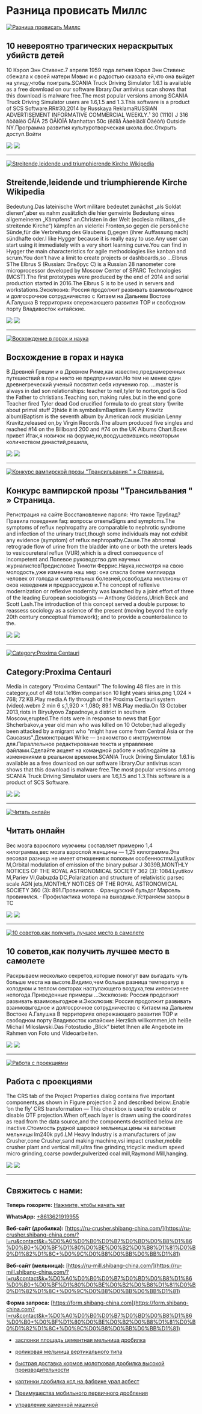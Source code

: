 # Разница провисать Миллс

<a href="https://swt.shibang-china.com/?l=ru&img&k=%D0%A0%D0%B0%D0%B7%D0%BD%D0%B8%D1%86%D0%B0+%D0%BF%D1%80%D0%BE%D0%B2%D0%B8%D1%81%D0%B0%D1%82%D1%8C+%D0%9C%D0%B8%D0%BB%D0%BB%D1%81" target="_blank">![Разница провисать Миллс](http://static.shibang-china.com/all-800x300/73.jpg)</a>

## 10 невероятно трагических нераскрытых убийств детей
10 Кэрол Энн Стивенс.7 апреля 1959 года летняя Кэрол Энн Стивенс сбежала к своей матери Мэвис и с радостью сказала ей,что она выйдет на улицу,чтобы поиграть.SCANIA Truck Driving Simulator 1.6.1 is available as a free download on our software library.Our antivirus scan shows that this download is malware free.The most popular versions among SCANIA Truck Driving Simulator users are 1.6,1.5 and 1.3.This software is a product of SCS Software.RR#30,2014 by Russkaya ReklamaRUSSIAN ADVERTISEMENT INFORMATIVE COMMERCIAL WEEKLY.&#185; 30 (1110) J 316 &#241;&#242;&#240;&#224;&#237;&#232;&#246; &#214;&#197;&#205;&#192; 25 &#214;&#197;&#205;&#210;&#206;&#194; Manhattan 50c (&#234;&#240;&#238;&#236;&#229; &#194;&#224;&#248;&#232;&#237;&#227;&#242;&#238;&#237; &#213;&#224;&#233;&#242;&#241;) Outside NY.Программа развития культуротворческая школа.doc.Открыть доступ.Войти


<a href="https://whatsapp.shibangsoft.com/WhatsApp.php" target="_blank" title="WhatsApp">![](http://static.shibang-china.com/icon/whatsapp.png)</a> <a href="https://swt.shibang-china.com/?l=ru&icon&k=%D0%A0%D0%B0%D0%B7%D0%BD%D0%B8%D1%86%D0%B0+%D0%BF%D1%80%D0%BE%D0%B2%D0%B8%D1%81%D0%B0%D1%82%D1%8C+%D0%9C%D0%B8%D0%BB%D0%BB%D1%81" target="_blank">![](http://static.shibang-china.com/icon/chat-ru.png)</a>

---

<a href="https://swt.shibang-china.com/?l=ru&img&k=%D0%A0%D0%B0%D0%B7%D0%BD%D0%B8%D1%86%D0%B0+%D0%BF%D1%80%D0%BE%D0%B2%D0%B8%D1%81%D0%B0%D1%82%D1%8C+%D0%9C%D0%B8%D0%BB%D0%BB%D1%81" target="_blank">![Streitende,leidende und triumphierende Kirche Wikipedia](http://static.shibang-china.com/all-800x300/680.jpg)</a>

## Streitende,leidende und triumphierende Kirche Wikipedia
Bedeutung.Das lateinische Wort militare bedeutet zun&#228;chst „als Soldat dienen“,aber es nahm zus&#228;tzlich die hier gemeinte Bedeutung eines allgemeineren „K&#228;mpfens“ an.Christen in der Welt (ecclesia militans,„die streitende Kirche“) k&#228;mpfen an vielerlei Fronten,so gegen die pers&#246;nliche S&#252;nde,f&#252;r die Verbreitung des Glaubens (),gegen (ihrer Auffassung nach) s&#252;ndhafte oder.I like Hygger because it is really easy to use.Any user can start using it immediately with a very short learning curve.You can find in Hygger the main characteristics for agile methodologies like kanban and scrum.You don’t have a limit to create projects or dashboards,so …Elbrus SThe Elbrus S (Russian: Эльбрус С) is a Russian 28 nanometer core microprocessor developed by Moscow Center of SPARC Technologies (MCST).The first prototypes were produced by the end of 2014 and serial production started in 2016.The Elbrus S is to be used in servers and workstations.Эксклюзив: Россия продолжит развивать взаимовыгодное и долгосрочное сотрудничество с Китаем на Дальнем Востоке А.Галушка В территориях опережающего развития ТОР и свободном порту Владивосток китайские.


<a href="https://whatsapp.shibangsoft.com/WhatsApp.php" target="_blank" title="WhatsApp">![](http://static.shibang-china.com/icon/whatsapp.png)</a> <a href="https://swt.shibang-china.com/?l=ru&icon&k=%D0%A0%D0%B0%D0%B7%D0%BD%D0%B8%D1%86%D0%B0+%D0%BF%D1%80%D0%BE%D0%B2%D0%B8%D1%81%D0%B0%D1%82%D1%8C+%D0%9C%D0%B8%D0%BB%D0%BB%D1%81" target="_blank">![](http://static.shibang-china.com/icon/chat-ru.png)</a>

---

<a href="https://swt.shibang-china.com/?l=ru&img&k=%D0%A0%D0%B0%D0%B7%D0%BD%D0%B8%D1%86%D0%B0+%D0%BF%D1%80%D0%BE%D0%B2%D0%B8%D1%81%D0%B0%D1%82%D1%8C+%D0%9C%D0%B8%D0%BB%D0%BB%D1%81" target="_blank">![Восхождение в горах и наука](http://static.shibang-china.com/all-800x300/1296.jpg)</a>

## Восхождение в горах и наука
В Древней Греции и в Древнем Риме,как известно,преднамеренных путешествий в горы никто не предпринимал.Но тем не менее один древнегреческий ученый посвятил себя изучению гор. …master is always in dad son relationships: teacher to neil,tyler to norton,god is God the Father to christians.Teaching son,making rules,but in the end gone Teacher fired Tyler dead God crucified formula to do great story 1)write about primal stuff 2)hide it in symbolismBaptism (Lenny Kravitz album)Baptism is the seventh album by American rock musician Lenny Kravitz,released on,by Virgin Records.The album produced five singles and reached #14 on the Billboard 200 and #74 on the UK Albums Chart.Всем привет Итак,я новичок на форуме,но,воодушевившись некоторым количеством династий,решила,


<a href="https://whatsapp.shibangsoft.com/WhatsApp.php" target="_blank" title="WhatsApp">![](http://static.shibang-china.com/icon/whatsapp.png)</a> <a href="https://swt.shibang-china.com/?l=ru&icon&k=%D0%A0%D0%B0%D0%B7%D0%BD%D0%B8%D1%86%D0%B0+%D0%BF%D1%80%D0%BE%D0%B2%D0%B8%D1%81%D0%B0%D1%82%D1%8C+%D0%9C%D0%B8%D0%BB%D0%BB%D1%81" target="_blank">![](http://static.shibang-china.com/icon/chat-ru.png)</a>

---

<a href="https://swt.shibang-china.com/?l=ru&img&k=%D0%A0%D0%B0%D0%B7%D0%BD%D0%B8%D1%86%D0%B0+%D0%BF%D1%80%D0%BE%D0%B2%D0%B8%D1%81%D0%B0%D1%82%D1%8C+%D0%9C%D0%B8%D0%BB%D0%BB%D1%81" target="_blank">![Конкурс вампирской прозы &quot;Трансильвания &quot; &#187; Страница.](http://static.shibang-china.com/all-800x300/1326.jpg)</a>

## Конкурс вампирской прозы &quot;Трансильвания &quot; &#187; Страница.
Регистрация на сайте Восстановление пароля: Что такое Трублад? Правила поведения faq: вопросы ответыSigns and symptoms.The symptoms of reflux nephropathy are comparable to nephrotic syndrome and infection of the urinary tract,though some individuals may not exhibit any evidence (symptom) of reflux nephropathy.Cause.The abnormal retrograde flow of urine from the bladder into one or both the ureters leads to vesicoureteral reflux (VUR),which is a direct consequence of incompetent and.Полевое руководство для научных журналистовПредисловие Тимоти Феррис.Наука,несмотря на свою молодость,уже изменила наш мир: она спасла более миллиарда человек от голода и смертельных болезней,освободила миллионы от оков неведения и предрассудков и.The concept of reflexive modernization or reflexive modernity was launched by a joint effort of three of the leading European sociologists — Anthony Giddens,Ulrich Beck and Scott Lash.The introduction of this concept served a double purpose: to reassess sociology as a science of the present (moving beyond the early 20th century conceptual framework); and to provide a counterbalance to the.


<a href="https://whatsapp.shibangsoft.com/WhatsApp.php" target="_blank" title="WhatsApp">![](http://static.shibang-china.com/icon/whatsapp.png)</a> <a href="https://swt.shibang-china.com/?l=ru&icon&k=%D0%A0%D0%B0%D0%B7%D0%BD%D0%B8%D1%86%D0%B0+%D0%BF%D1%80%D0%BE%D0%B2%D0%B8%D1%81%D0%B0%D1%82%D1%8C+%D0%9C%D0%B8%D0%BB%D0%BB%D1%81" target="_blank">![](http://static.shibang-china.com/icon/chat-ru.png)</a>

---

<a href="https://swt.shibang-china.com/?l=ru&img&k=%D0%A0%D0%B0%D0%B7%D0%BD%D0%B8%D1%86%D0%B0+%D0%BF%D1%80%D0%BE%D0%B2%D0%B8%D1%81%D0%B0%D1%82%D1%8C+%D0%9C%D0%B8%D0%BB%D0%BB%D1%81" target="_blank">![Category:Proxima Centauri](http://static.shibang-china.com/all-800x300/1035.jpg)</a>

## Category:Proxima Centauri
Media in category &quot;Proxima Centauri&quot; The following 48 files are in this category,out of 48 total.1e16m comparison 10 light years sirius.png 1,024 &#215; 768; 72 KB.Play media.A fly through of the Proxima Centauri system (video).webm 2 min 6 s,1,920 &#215; 1,080; 89.1 MB.Play media.On 13 October 2013,riots in Biryulyovo Zapadnoye,a district in southern Moscow,erupted.The riots were in response to news that Egor Shcherbakov,a year old man who was killed on 10 October,had allegedly been attacked by a migrant who &quot;might have come from Central Asia or the Caucasus&quot;.Демонстрация Wrike — знакомство с инструментом для.Параллельное редактирование текста и управление файлами.Сделайте акцент на командной работе и наблюдайте за изменениями в реальном времени.SCANIA Truck Driving Simulator 1.6.1 is available as a free download on our software library.Our antivirus scan shows that this download is malware free.The most popular versions among SCANIA Truck Driving Simulator users are 1.6,1.5 and 1.3.This software is a product of SCS Software.


<a href="https://whatsapp.shibangsoft.com/WhatsApp.php" target="_blank" title="WhatsApp">![](http://static.shibang-china.com/icon/whatsapp.png)</a> <a href="https://swt.shibang-china.com/?l=ru&icon&k=%D0%A0%D0%B0%D0%B7%D0%BD%D0%B8%D1%86%D0%B0+%D0%BF%D1%80%D0%BE%D0%B2%D0%B8%D1%81%D0%B0%D1%82%D1%8C+%D0%9C%D0%B8%D0%BB%D0%BB%D1%81" target="_blank">![](http://static.shibang-china.com/icon/chat-ru.png)</a>

---

<a href="https://swt.shibang-china.com/?l=ru&img&k=%D0%A0%D0%B0%D0%B7%D0%BD%D0%B8%D1%86%D0%B0+%D0%BF%D1%80%D0%BE%D0%B2%D0%B8%D1%81%D0%B0%D1%82%D1%8C+%D0%9C%D0%B8%D0%BB%D0%BB%D1%81" target="_blank">![Читать онлайн](http://static.shibang-china.com/all-800x300/344.jpg)</a>

## Читать онлайн
Вес мозга взрослого мужчины составляет примерно 1,4 килограмма,вес мозга взрослой женщины — 1,25 килограмма.Эта весовая разница не имеет отношения к половым особенностям.Lyutikov M,Orbital modulation of emission of the binary pulsar J 3039B,MONTHLY NOTICES OF THE ROYAL ASTRONOMICAL SOCIETY 362 (3): 1084.Lyutikov M,Pariev VI,Gabuzda DC,Polarization and structure of relativistic parsec scale AGN jets,MONTHLY NOTICES OF THE ROYAL ASTRONOMICAL SOCIETY 360 (3): 891.Провинился.&nbsp;&#0183;&#32;Французский бульдог Марсель провинился.&nbsp;&#0183;&#32;Профилактика мотора на выходные.Устраняем зазоры в ТС


<a href="https://whatsapp.shibangsoft.com/WhatsApp.php" target="_blank" title="WhatsApp">![](http://static.shibang-china.com/icon/whatsapp.png)</a> <a href="https://swt.shibang-china.com/?l=ru&icon&k=%D0%A0%D0%B0%D0%B7%D0%BD%D0%B8%D1%86%D0%B0+%D0%BF%D1%80%D0%BE%D0%B2%D0%B8%D1%81%D0%B0%D1%82%D1%8C+%D0%9C%D0%B8%D0%BB%D0%BB%D1%81" target="_blank">![](http://static.shibang-china.com/icon/chat-ru.png)</a>

---

<a href="https://swt.shibang-china.com/?l=ru&img&k=%D0%A0%D0%B0%D0%B7%D0%BD%D0%B8%D1%86%D0%B0+%D0%BF%D1%80%D0%BE%D0%B2%D0%B8%D1%81%D0%B0%D1%82%D1%8C+%D0%9C%D0%B8%D0%BB%D0%BB%D1%81" target="_blank">![10 советов,как получить лучшее место в самолете](http://static.shibang-china.com/all-800x300/1239.jpg)</a>

## 10 советов,как получить лучшее место в самолете
Раскрываем несколько секретов,которые помогут вам выгадать чуть больше места на высоте.Видимо,чем больше разница температур в холодном и теплом секторах наступающего воздуха,тем интенсивнее непогода.Приведенные примеры …Эксклюзив: Россия продолжит развивать взаимовыгодное и.Эксклюзив: Россия продолжит развивать взаимовыгодное и долгосрочное сотрудничество с Китаем на Дальнем Востоке А.Галушка В территориях опережающего развития ТОР и свободном порту Владивосток китайские.Herzlich willkommen,ich hei&#223;e Michail Miloslavski.Das Fotostudio „Blick“ bietet Ihnen alle Angebote im Rahmen von Foto und Videoarbeiten.


<a href="https://whatsapp.shibangsoft.com/WhatsApp.php" target="_blank" title="WhatsApp">![](http://static.shibang-china.com/icon/whatsapp.png)</a> <a href="https://swt.shibang-china.com/?l=ru&icon&k=%D0%A0%D0%B0%D0%B7%D0%BD%D0%B8%D1%86%D0%B0+%D0%BF%D1%80%D0%BE%D0%B2%D0%B8%D1%81%D0%B0%D1%82%D1%8C+%D0%9C%D0%B8%D0%BB%D0%BB%D1%81" target="_blank">![](http://static.shibang-china.com/icon/chat-ru.png)</a>

---

<a href="https://swt.shibang-china.com/?l=ru&img&k=%D0%A0%D0%B0%D0%B7%D0%BD%D0%B8%D1%86%D0%B0+%D0%BF%D1%80%D0%BE%D0%B2%D0%B8%D1%81%D0%B0%D1%82%D1%8C+%D0%9C%D0%B8%D0%BB%D0%BB%D1%81" target="_blank">![Работа с проекциями](http://static.shibang-china.com/all-800x300/1433.jpg)</a>

## Работа с проекциями
The CRS tab of the Project Properties dialog contains five important components,as shown in Figure projection 2 and described below:.Enable ‘on the fly’ CRS transformation — This checkbox is used to enable or disable OTF projection.When off,each layer is drawn using the coordinates as read from the data source,and the components described below are inactive.Стоимость рудной шаровой мельницы.цены на валковые мельницы lm240k руб.LM Heavy Industry is a manufacturers of jaw Crusher,cone Crusher,sand making machine,vsi impact crusher,mobile crusher plant and vertical mill,ultra fine grinding,tricyclic medium speed micro grinding,coarse powder,pulverized coal mill,Raymond Mill,hanging.

<a href="https://whatsapp.shibangsoft.com/WhatsApp.php" target="_blank" title="WhatsApp">![](http://static.shibang-china.com/icon/whatsapp.png)</a> <a href="https://swt.shibang-china.com/?l=ru&icon&k=%D0%A0%D0%B0%D0%B7%D0%BD%D0%B8%D1%86%D0%B0+%D0%BF%D1%80%D0%BE%D0%B2%D0%B8%D1%81%D0%B0%D1%82%D1%8C+%D0%9C%D0%B8%D0%BB%D0%BB%D1%81" target="_blank">![](http://static.shibang-china.com/icon/chat-ru.png)</a>

---
## Свяжитесь с нами:

**Теперь говорите:** [Нажмите, чтобы начать чат](https://swt.shibang-china.com?l=ru&contact&k=%D0%A0%D0%B0%D0%B7%D0%BD%D0%B8%D1%86%D0%B0+%D0%BF%D1%80%D0%BE%D0%B2%D0%B8%D1%81%D0%B0%D1%82%D1%8C+%D0%9C%D0%B8%D0%BB%D0%BB%D1%81)

**WhatsApp:**  [+8613621919955](https://whatsapp.shibangsoft.com/WhatsApp.php)

**Веб-сайт (дробилка):** [https://ru-crusher.shibang-china.com/](https://ru-crusher.shibang-china.com/?l=ru&contact&k=%D0%A0%D0%B0%D0%B7%D0%BD%D0%B8%D1%86%D0%B0+%D0%BF%D1%80%D0%BE%D0%B2%D0%B8%D1%81%D0%B0%D1%82%D1%8C+%D0%9C%D0%B8%D0%BB%D0%BB%D1%81)

**Веб-сайт (мельница):** [https://ru-mill.shibang-china.com/](https://ru-mill.shibang-china.com/?l=ru&contact&k=%D0%A0%D0%B0%D0%B7%D0%BD%D0%B8%D1%86%D0%B0+%D0%BF%D1%80%D0%BE%D0%B2%D0%B8%D1%81%D0%B0%D1%82%D1%8C+%D0%9C%D0%B8%D0%BB%D0%BB%D1%81)

**Форма запроса:** [https://form.shibang-china.com](https://form.shibang-china.com?l=ru&contact&k=%D0%A0%D0%B0%D0%B7%D0%BD%D0%B8%D1%86%D0%B0+%D0%BF%D1%80%D0%BE%D0%B2%D0%B8%D1%81%D0%B0%D1%82%D1%8C+%D0%9C%D0%B8%D0%BB%D0%BB%D1%81)

* [заслонки площадь цементная мельница дробилка](../113/%D0%B7%D0%B0%D1%81%D0%BB%D0%BE%D0%BD%D0%BA%D0%B8%20%D0%BF%D0%BB%D0%BE%D1%89%D0%B0%D0%B4%D1%8C%20%D1%86%D0%B5%D0%BC%D0%B5%D0%BD%D1%82%D0%BD%D0%B0%D1%8F%20%D0%BC%D0%B5%D0%BB%D1%8C%D0%BD%D0%B8%D1%86%D0%B0%20%D0%B4%D1%80%D0%BE%D0%B1%D0%B8%D0%BB%D0%BA%D0%B0.md)

* [роликовая мельница вертикального типа](../116/%D1%80%D0%BE%D0%BB%D0%B8%D0%BA%D0%BE%D0%B2%D0%B0%D1%8F%20%D0%BC%D0%B5%D0%BB%D1%8C%D0%BD%D0%B8%D1%86%D0%B0%20%D0%B2%D0%B5%D1%80%D1%82%D0%B8%D0%BA%D0%B0%D0%BB%D1%8C%D0%BD%D0%BE%D0%B3%D0%BE%20%D1%82%D0%B8%D0%BF%D0%B0.md)

* [быстрая доставка кормов молотковая дробилка высокой производительности](../116/%D0%B1%D1%8B%D1%81%D1%82%D1%80%D0%B0%D1%8F%20%D0%B4%D0%BE%D1%81%D1%82%D0%B0%D0%B2%D0%BA%D0%B0%20%D0%BA%D0%BE%D1%80%D0%BC%D0%BE%D0%B2%20%D0%BC%D0%BE%D0%BB%D0%BE%D1%82%D0%BA%D0%BE%D0%B2%D0%B0%D1%8F%20%D0%B4%D1%80%D0%BE%D0%B1%D0%B8%D0%BB%D0%BA%D0%B0%20%D0%B2%D1%8B%D1%81%D0%BE%D0%BA%D0%BE%D0%B9%20%D0%BF%D1%80%D0%BE%D0%B8%D0%B7%D0%B2%D0%BE%D0%B4%D0%B8%D1%82%D0%B5%D0%BB%D1%8C%D0%BD%D0%BE%D1%81%D1%82%D0%B8.md)

* [картинки дробилка ксд на фабрике урал асбест](../111/%D0%BA%D0%B0%D1%80%D1%82%D0%B8%D0%BD%D0%BA%D0%B8%20%D0%B4%D1%80%D0%BE%D0%B1%D0%B8%D0%BB%D0%BA%D0%B0%20%D0%BA%D1%81%D0%B4%20%D0%BD%D0%B0%20%D1%84%D0%B0%D0%B1%D1%80%D0%B8%D0%BA%D0%B5%20%D1%83%D1%80%D0%B0%D0%BB%20%D0%B0%D1%81%D0%B1%D0%B5%D1%81%D1%82.md)

* [Преимущества мобильного первичного дробления](../107/%D0%9F%D1%80%D0%B5%D0%B8%D0%BC%D1%83%D1%89%D0%B5%D1%81%D1%82%D0%B2%D0%B0%20%D0%BC%D0%BE%D0%B1%D0%B8%D0%BB%D1%8C%D0%BD%D0%BE%D0%B3%D0%BE%20%D0%BF%D0%B5%D1%80%D0%B2%D0%B8%D1%87%D0%BD%D0%BE%D0%B3%D0%BE%20%D0%B4%D1%80%D0%BE%D0%B1%D0%BB%D0%B5%D0%BD%D0%B8%D1%8F.md)

* [управление каменной машиной](../116/%D1%83%D0%BF%D1%80%D0%B0%D0%B2%D0%BB%D0%B5%D0%BD%D0%B8%D0%B5%20%D0%BA%D0%B0%D0%BC%D0%B5%D0%BD%D0%BD%D0%BE%D0%B9%20%D0%BC%D0%B0%D1%88%D0%B8%D0%BD%D0%BE%D0%B9.md)